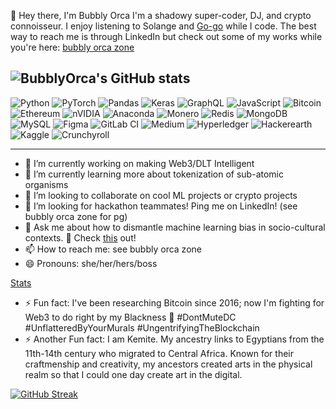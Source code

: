 :wave: Hey there, I'm Bubbly Orca
I'm a shadowy super-coder, DJ, and crypto connoisseur. I enjoy listening to Solange and [Go-go](https://www.youtube.com/watch?v=-nXufntT_dE) while I code. The best way to reach me is through LinkedIn but check out some of my works while you're here: [bubbly orca zone](https://linktr.ee/bubblyorca) </br>

![BubblyOrca's GitHub stats](https://github-readme-stats.vercel.app/api?username=BubblyOrca&show_icons=true&theme=tokyonight) </br>
----

![Python](https://img.shields.io/badge/python-3670A0?style=for-the-badge&logo=python&logoColor=ffdd54)
![PyTorch](https://img.shields.io/badge/PyTorch-%23EE4C2C.svg?style=for-the-badge&logo=PyTorch&logoColor=white)
![Pandas](https://img.shields.io/badge/pandas-%23150458.svg?style=for-the-badge&logo=pandas&logoColor=white)
![Keras](https://img.shields.io/badge/Keras-%23D00000.svg?style=for-the-badge&logo=Keras&logoColor=white)
![GraphQL](https://img.shields.io/badge/-GraphQL-E10098?style=for-the-badge&logo=graphql&logoColor=black)
![JavaScript](https://img.shields.io/badge/javascript-%23323330.svg?style=for-the-badge&logo=javascript&logoColor=%23F7DF1E)
![Bitcoin](https://img.shields.io/badge/Bitcoin-000?style=for-the-badge&logo=bitcoin&logoColor=white)
![Ethereum](https://img.shields.io/badge/Ethereum-3C3C3D?style=for-the-badge&logo=Ethereum&logoColor=white)
![nVIDIA](https://img.shields.io/badge/nVIDIA-%2376B900.svg?style=for-the-badge&logo=nVIDIA&logoColor=white)
![Anaconda](https://img.shields.io/badge/Anaconda-%2344A833.svg?style=for-the-badge&logo=anaconda&logoColor=white)
![Monero](https://img.shields.io/badge/monero-FF6600?style=for-the-badge&logo=monero&logoColor=white)
![Redis](https://img.shields.io/badge/redis-%23DD0031.svg?style=for-the-badge&logo=redis&logoColor=white)
![MongoDB](https://img.shields.io/badge/MongoDB-%234ea94b.svg?style=for-the-badge&logo=mongodb&logoColor=white)
![MySQL](https://img.shields.io/badge/mysql-%2300f.svg?style=for-the-badge&logo=mysql&logoColor=white)
![Figma](https://img.shields.io/badge/figma-%23F24E1E.svg?style=for-the-badge&logo=figma&logoColor=white)
![GitLab CI](https://img.shields.io/badge/gitlab%20ci-%23181717.svg?style=for-the-badge&logo=gitlab&logoColor=white)
![Medium](https://img.shields.io/badge/Medium-12100E?style=for-the-badge&logo=medium&logoColor=white)
![Hyperledger](https://img.shields.io/badge/hyperledger-2F3134?style=for-the-badge&logo=hyperledger&logoColor=white)
![Hackerearth](https://img.shields.io/badge/HackerEarth-%232C3454.svg?&style=for-the-badge&logo=HackerEarth&logoColor=Blue)
![Kaggle](https://img.shields.io/badge/Kaggle-035a7d?style=for-the-badge&logo=kaggle&logoColor=white)
![Crunchyroll](https://img.shields.io/badge/Crunchyroll-F47521?style=for-the-badge&logo=crunchyroll&logoColor=white)

----
- 🔭 I’m currently working on making Web3/DLT Intelligent
- 🌱 I’m currently learning more about tokenization of sub-atomic organisms
- 👯 I’m looking to collaborate on cool ML projects or crypto projects
- 🤔 I’m looking for hackathon teammates! Ping me on LinkedIn! (see bubbly orca zone for pg)
- 💬 Ask me about how to dismantle machine learning bias in socio-cultural contexts. 🚨 Check [this](https://www.washingtonpost.com/nation/2022/11/30/san-francisco-police-robots-kill/) out!
- 📫 How to reach me: see bubbly orca zone
- 😄 Pronouns: she/her/hers/boss

[Stats](https://github-profile-trophy.vercel.app/?username=bubblyorca&row=2&column=3)

- ⚡ Fun fact: I've been researching Bitcoin since 2016; now I'm fighting for Web3 to do right by my Blackness 🖤 #DontMuteDC #UnflatteredByYourMurals #UngentrifyingTheBlockchain
- ⚡ Another Fun fact: I am Kemite. My ancestry links to Egyptians from the 11th-14th century who migrated to Central Africa. Known for their craftmenship and creativity, my ancestors created arts in the physical realm so that I could one day create art in the digital.

[![GitHub Streak](http://github-readme-streak-stats.herokuapp.com?user=bubblyorca&theme=dark&background=0B0F22)](https://git.io/streak-stats)

